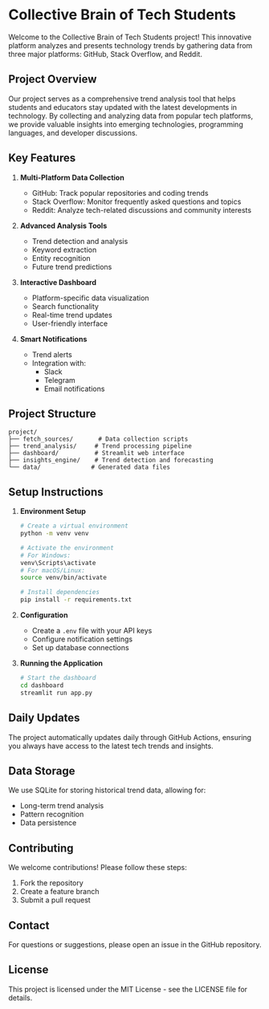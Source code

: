 # Collective Brain of Tech Students

Welcome to the Collective Brain of Tech Students project! This innovative platform analyzes and presents technology trends by gathering data from three major platforms: GitHub, Stack Overflow, and Reddit.

## Project Overview

Our project serves as a comprehensive trend analysis tool that helps students and educators stay updated with the latest developments in technology. By collecting and analyzing data from popular tech platforms, we provide valuable insights into emerging technologies, programming languages, and developer discussions.

## Key Features

1. **Multi-Platform Data Collection**
   - GitHub: Track popular repositories and coding trends
   - Stack Overflow: Monitor frequently asked questions and topics
   - Reddit: Analyze tech-related discussions and community interests

2. **Advanced Analysis Tools**
   - Trend detection and analysis
   - Keyword extraction
   - Entity recognition
   - Future trend predictions

3. **Interactive Dashboard**
   - Platform-specific data visualization
   - Search functionality
   - Real-time trend updates
   - User-friendly interface

4. **Smart Notifications**
   - Trend alerts
   - Integration with:
     - Slack
     - Telegram
     - Email notifications

## Project Structure

```
project/
├── fetch_sources/       # Data collection scripts
├── trend_analysis/     # Trend processing pipeline
├── dashboard/          # Streamlit web interface
├── insights_engine/    # Trend detection and forecasting
└── data/              # Generated data files
```

## Setup Instructions

1. **Environment Setup**
   ```bash
   # Create a virtual environment
   python -m venv venv
   
   # Activate the environment
   # For Windows:
   venv\Scripts\activate
   # For macOS/Linux:
   source venv/bin/activate
   
   # Install dependencies
   pip install -r requirements.txt
   ```

2. **Configuration**
   - Create a `.env` file with your API keys
   - Configure notification settings
   - Set up database connections

3. **Running the Application**
   ```bash
   # Start the dashboard
   cd dashboard
   streamlit run app.py
   ```

## Daily Updates

The project automatically updates daily through GitHub Actions, ensuring you always have access to the latest tech trends and insights.

## Data Storage

We use SQLite for storing historical trend data, allowing for:
- Long-term trend analysis
- Pattern recognition
- Data persistence

## Contributing

We welcome contributions! Please follow these steps:
1. Fork the repository
2. Create a feature branch
3. Submit a pull request

## Contact

For questions or suggestions, please open an issue in the GitHub repository.

## License

This project is licensed under the MIT License - see the LICENSE file for details.
